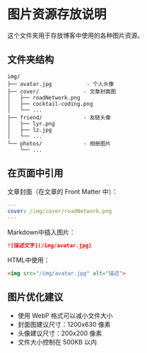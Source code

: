 # 图片资源存放说明

这个文件夹用于存放博客中使用的各种图片资源。

## 文件夹结构

```
img/
├── avatar.jpg           - 个人头像
├── cover/              - 文章封面图
│   ├── roadNetwork.png
│   ├── cocktail-coding.png
│   └── ...
├── friend/             - 友链头像
│   ├── lyr.png
│   ├── lz.jpg
│   └── ...
└── photos/             - 相册图片
    └── ...
```

## 在页面中引用

文章封面（在文章的 Front Matter 中）：
```yaml
---
cover: /img/cover/roadNetwork.png
---
```

Markdown中插入图片：
```markdown
![描述文字](/img/avatar.jpg)
```

HTML中使用：
```html
<img src="/img/avatar.jpg" alt="描述">
```

## 图片优化建议

- 使用 WebP 格式可以减小文件大小
- 封面图建议尺寸：1200x630 像素
- 头像建议尺寸：200x200 像素
- 文件大小控制在 500KB 以内
